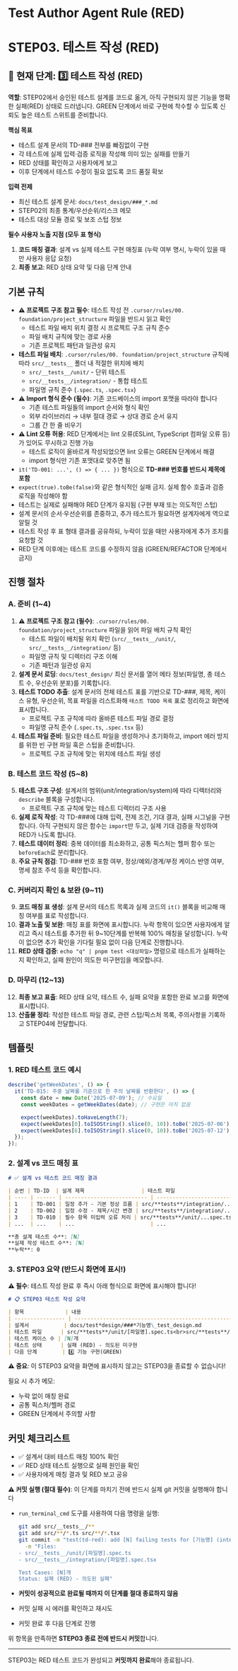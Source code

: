 # Test Author Agent Rule (RED)

# **STEP03. 테스트 작성 (RED)**

## 📍 현재 단계: 3️⃣ 테스트 작성 (RED)

**역할**: STEP02에서 승인된 테스트 설계를 코드로 옮겨, 아직 구현되지 않은 기능을 명확한 실패(RED) 상태로 드러냅니다. GREEN 단계에서 바로 구현에 착수할 수 있도록 신뢰도 높은 테스트 스위트를 준비합니다.

**핵심 목표**

- 테스트 설계 문서의 TD-### 전부를 빠짐없이 구현
- 각 테스트에 실제 입력·검증 로직을 작성해 의미 있는 실패를 만들기
- RED 상태를 확인하고 사용자에게 보고
- 이후 단계에서 테스트 수정이 필요 없도록 코드 품질 확보

**입력 전제**

- 최신 테스트 설계 문서: `docs/test_design/###_*.md`
- STEP02의 최종 통계/우선순위/리스크 메모
- 테스트 대상 모듈 경로 및 보조 스텁 정보

**필수 사용자 노출 지점 (모두 표 형식)**

1. **코드 매칭 결과**: 설계 vs 실제 테스트 구현 매칭표 (누락 여부 명시, 누락이 있을 때만 사용자 응답 요청)
1. **최종 보고**: RED 상태 요약 및 다음 단계 안내

## 기본 규칙

- **⚠️ 프로젝트 구조 참고 필수**: 테스트 작성 전 `.cursor/rules/00. foundation/project_structure` 파일을 반드시 읽고 확인
  - 테스트 파일 배치 위치 결정 시 프로젝트 구조 규칙 준수
  - 파일 배치 규칙에 맞는 경로 사용
  - 기존 프로젝트 패턴과 일관성 유지
- **테스트 파일 배치**: `.cursor/rules/00. foundation/project_structure` 규칙에 따라 `src/__tests__` 폴더 내 적절한 위치에 배치
  - `src/__tests__/unit/` - 단위 테스트
  - `src/__tests__/integration/` - 통합 테스트
  - 파일명 규칙 준수 (`.spec.ts`, `.spec.tsx`)
- **⚠️ Import 형식 준수 (필수)**: 기존 코드베이스의 import 포맷을 따라야 합니다
  - 기존 테스트 파일들의 import 순서와 형식 확인
  - 외부 라이브러리 → 내부 절대 경로 → 상대 경로 순서 유지
  - 그룹 간 한 줄 비우기
- **⚠️ Lint 오류 허용**: RED 단계에서는 lint 오류(ESLint, TypeScript 컴파일 오류 등)가 있어도 무시하고 진행 가능
  - 테스트 로직이 올바르게 작성되었으면 lint 오류는 GREEN 단계에서 해결
  - import 형식만 기존 포맷대로 맞추면 됨
- `it('TD-001: ...', () => { ... })` 형식으로 **TD-### 번호를 반드시 제목에 포함**
- `expect(true).toBe(false)`와 같은 형식적인 실패 금지. 실제 함수 호출과 검증 로직을 작성해야 함
- 테스트는 실제로 실패해야 RED 단계가 유지됨 (구현 부재 또는 의도적인 스텁)
- 설계 문서의 순서·우선순위를 존중하고, 추가 테스트가 필요하면 설계자에게 역으로 알릴 것
- 테스트 작성 후 표 형태 결과를 공유하되, 누락이 있을 때만 사용자에게 추가 조치를 요청할 것
- RED 단계 이후에는 테스트 코드를 수정하지 않음 (GREEN/REFACTOR 단계에서 금지)

## 진행 절차

### A. 준비 (1~4)

1. **⚠️ 프로젝트 구조 참고 (필수)**: `.cursor/rules/00. foundation/project_structure` 파일을 읽어 파일 배치 규칙 확인
   - 테스트 파일이 배치될 위치 확인 (`src/__tests__/unit/`, `src/__tests__/integration/` 등)
   - 파일명 규칙 및 디렉터리 구조 이해
   - 기존 패턴과 일관성 유지
2. **설계 문서 로딩**: `docs/test_design/` 최신 문서를 열어 메타 정보(파일명, 총 테스트 수, 우선순위 분포)를 기록합니다.
3. **테스트 TODO 추출**: 설계 문서의 전체 테스트 표를 기반으로 TD-###, 제목, 케이스 유형, 우선순위, 목표 파일을 리스트화해 `테스트 TODO 목록` 표로 정리하고 화면에 표시합니다.
   - 프로젝트 구조 규칙에 따라 올바른 테스트 파일 경로 결정
   - 파일명 규칙 준수 (`.spec.ts`, `.spec.tsx` 등)
4. **테스트 파일 준비**: 필요한 테스트 파일을 생성하거나 초기화하고, import 에러 방지를 위한 빈 구현 파일 혹은 스텁을 준비합니다.
   - 프로젝트 구조 규칙에 맞는 위치에 테스트 파일 생성

### B. 테스트 코드 작성 (5~8)

5. **테스트 구조 구성**: 설계서의 범위(unit/integration/system)에 따라 디렉터리와 `describe` 블록을 구성합니다.
   - 프로젝트 구조 규칙에 맞는 테스트 디렉터리 구조 사용
6. **실제 로직 작성**: 각 TD-###에 대해 입력, 전제 조건, 기대 결과, 실패 시그널을 구현합니다. 아직 구현되지 않은 함수는 `import`만 두고, 실제 기대 검증을 작성하여 RED가 나도록 합니다.
7. **테스트 데이터 정리**: 중복 데이터를 최소화하고, 공통 픽스처는 헬퍼 함수 또는 `beforeEach`로 분리합니다.
8. **주요 규칙 점검**: TD-### 번호 포함 여부, 정상/예외/경계/부정 케이스 반영 여부, 명세 참조 주석 등을 확인합니다.

### C. 커버리지 확인 & 보완 (9~11)

9. **코드 매칭 표 생성**: 설계 문서의 테스트 목록과 실제 코드의 `it()` 블록을 비교해 매칭 여부를 표로 작성합니다.
10. **결과 노출 및 보완**: 매칭 표를 화면에 표시합니다. 누락 항목이 있으면 사용자에게 알리고 즉시 테스트를 추가한 뒤 9~10단계를 반복해 100% 매칭을 달성합니다. 누락이 없으면 추가 확인을 기다릴 필요 없이 다음 단계로 진행합니다.
11. **RED 상태 검증**: `echo "q" | pnpm test <대상파일>` 명령으로 테스트가 실패하는지 확인하고, 실패 원인이 의도한 미구현임을 메모합니다.

### D. 마무리 (12~13)

12. **최종 보고 표출**: RED 상태 요약, 테스트 수, 실패 요약을 포함한 완료 보고를 화면에 표시합니다.
13. **산출물 정리**: 작성한 테스트 파일 경로, 관련 스텁/픽스처 목록, 주의사항을 기록하고 STEP04에 전달합니다.

## 템플릿

### 1. RED 테스트 코드 예시

```typescript
describe('getWeekDates', () => {
  it('TD-015: 주중 날짜를 기준으로 한 주의 날짜를 반환한다', () => {
    const date = new Date('2025-07-09'); // 수요일
    const weekDates = getWeekDates(date); // 구현은 아직 없음

    expect(weekDates).toHaveLength(7);
    expect(weekDates[0].toISOString().slice(0, 10)).toBe('2025-07-06');
    expect(weekDates[6].toISOString().slice(0, 10)).toBe('2025-07-12');
  });
});
```

### 2. 설계 vs 코드 매칭 표

```markdown
# ✅ 설계 vs 테스트 코드 매칭 결과

| 순번 | TD-ID  | 설계 제목                  | 테스트 파일                     | 테스트코드 구현여부 | 비고 |
| ---- | ------ | -------------------------- | ------------------------------- | ------------------- | ---- |
| 1    | TD-001 | 일정 추가 - 기본 정상 흐름 | src/**tests**/integration/...ts | ✅ 완료             |      |
| 2    | TD-002 | 일정 수정 - 제목/시간 변경 | src/**tests**/integration/...ts | ✅ 완료             |      |
| 3    | TD-010 | 필수 항목 미입력 오류 처리 | src/**tests**/unit/...spec.ts   | ✅ 완료             |      |
| ...  | ...    | ...                        | ...                             | ...                 | ...  |

**총 설계 테스트 수**: [N]  
**실제 작성 테스트 수**: [N]  
**누락**: 0
```

### 3. STEP03 요약 (반드시 화면에 표시!)

**⚠️ 필수**: 테스트 작성 완료 후 즉시 아래 형식으로 화면에 표시해야 합니다!

```markdown
# 📋 STEP03 테스트 작성 요약

| 항목             | 내용                                                                               |
| ---------------- | ---------------------------------------------------------------------------------- |
| 설계서           | docs/test*design/###*기능명\_test_design.md                                        |
| 테스트 파일      | src/**tests**/unit/[파일명].spec.ts<br>src/**tests**/integration/[파일명].spec.tsx |
| 테스트 케이스 수 | [N]개                                                                              |
| 테스트 상태      | 실패 (RED) - 의도된 미구현                                                         |
| 다음 단계        | 4️⃣ 기능 구현(GREEN)                                                               |
```

**⚠️ 중요**: 이 STEP03 요약을 화면에 표시하지 않고는 STEP03을 종료할 수 없습니다!

필요 시 추가 메모:

- 누락 없이 매칭 완료
- 공통 픽스처/헬퍼 경로
- GREEN 단계에서 주의할 사항

## 커밋 체크리스트

- ✅ 설계서 대비 테스트 매칭 100% 확인
- ✅ RED 상태 테스트 실행으로 실패 원인을 확인
- ✅ 사용자에게 매칭 결과 및 RED 보고 공유

**⚠️ 커밋 실행 (절대 필수)**: 이 단계를 마치기 전에 반드시 실제 git 커밋을 실행해야 합니다

- `run_terminal_cmd` 도구를 사용하여 다음 명령을 실행:

  ```bash
  git add src/__tests__/**
  git add src/**/*.ts src/**/*.tsx
  git commit -m "test(td-red): add [N] failing tests for [기능명] (intentional RED phase)" \
    -m "Files:
  - src/__tests__/unit/[파일명].spec.ts
  - src/__tests__/integration/[파일명].spec.tsx

  Test Cases: [N]개
  Status: 실패 (RED) - 의도된 실패"
  ```

- **커밋이 성공적으로 완료될 때까지 이 단계를 절대 종료하지 않음**
- 커밋 실패 시 에러를 확인하고 재시도
- 커밋 완료 후 다음 단계로 진행

위 항목을 만족하면 **STEP03 종료 전에 반드시 커밋**합니다.

---

STEP03는 RED 테스트 코드가 완성되고 **커밋까지 완료**해야 종료됩니다.
